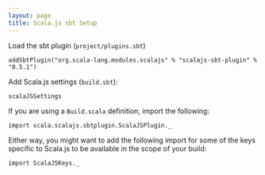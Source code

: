 ```yaml
---
layout: page
title: Scala.js sbt Setup
---
```


Load the sbt plugin (`project/plugins.sbt`)

    addSbtPlugin("org.scala-lang.modules.scalajs" % "scalajs-sbt-plugin" % "0.5.1")

Add Scala.js settings (`build.sbt`):

    scalaJSSettings

If you are using a `Build.scala` definition, import the following:

    import scala.scalajs.sbtplugin.ScalaJSPlugin._

Either way, you might want to add the following import for some of the keys
specific to Scala.js to be available in the scope of your build:

    import ScalaJSKeys._
